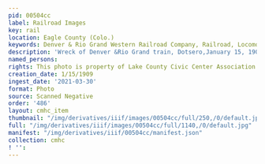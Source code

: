```yaml
---
pid: 00504cc
label: Railroad Images
key: rail
location: Eagle County (Colo.)
keywords: Denver & Rio Grand Western Railroad Company, Railroad, Locomotive
description: 'Wreck of Denver &Rio Grand train, Dotsero,January 15, 1909 '
named_persons: 
rights: This photo is property of Lake County Civic Center Association.
creation_date: 1/15/1909
ingest_date: '2021-03-30'
format: Photo
source: Scanned Negative
order: '486'
layout: cmhc_item
thumbnail: "/img/derivatives/iiif/images/00504cc/full/250,/0/default.jpg"
full: "/img/derivatives/iiif/images/00504cc/full/1140,/0/default.jpg"
manifest: "/img/derivatives/iiif/00504cc/manifest.json"
collection: cmhc
! '': 
---
```

